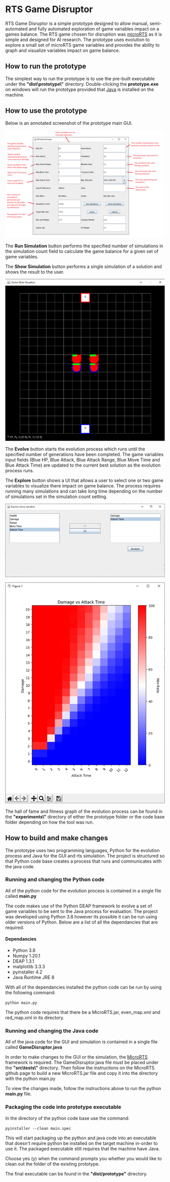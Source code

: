 # RTS Game Disruptor

RTS Game Disruptor is a simple prototype designed to allow manual, semi-automated and fully automated exploration of game variables impact on a games balance. The RTS game chosen for disruption was [microRTS](https://github.com/santiontanon/microrts) as it is simple and designed for AI research. The prototype uses evolution to explore a small set of microRTS game variables and provides the ability to graph and visualize variables impact on game balance.

## How to run the prototype

The simplest way to run the prototype is to use the pre-built executable under the **"dist\prototype\\"** directory. Double-clicking the **prototype.exe** on windows will run the prototype provided that [Java](https://www.java.com/en/download/manual.jsp) is installed on the machine.

## How to use the prototype

Below is an annotated screenshot of the prototype main GUI.

![GUI Diagram](diagram.png)

The **Run Simulation** button performs the specified number of simulations in the simulation count field to calculate the game balance for a given set of game variables.

The **Show Simulation** button performs a single simulation of a solution and shows the result to the user.

![Show Playback](show_result.png)


The **Evolve** button starts the evolution process which runs until the specified number of generations have been completed. The game variables input fields (Blue HP, Blue Attack, Blue Attack Range, Blue Move Time and Blue Attack Time) are updated to the current best solution as the evolution process runs.

The **Explore** button shows a UI that allows a user to select one or two game variables to visualize there impact on game balance. The process requires running many simulations and can take long time depending on the number of simulations set in the simulation count setting.

![Explore](explore.png)

![Damage vs Attack Time](damage_vs_attack_time.png)

The hall of fame and fitness graph of the evolution process can be found in the  **"experiments\\"** directory of either the prototype folder or the code base folder depending on how the tool was run.

## How to build and make changes

The prototype uses two programming languages, Python for the evolution process and Java for the GUI and rts simulation. The project is structured so that Python code base creates a process that runs and communicates with the java code.

### Running and changing the Python code

All of the python code for the evolution process is contained in a single file called **main.py**

The code makes use of the Python DEAP framework to evolve a set of game variables to be sent to the Java process for evaluation. The project was developed using Python 3.8 however its possible it can be run using older versions of Python. Below are a list of all the dependancies that are required.

#### Dependancies

- Python 3.8
- Numpy 1.20.1
- DEAP 1.3.1
- matplotlib 3.3.3
- pyinstaller 4.2
- Java Runtime JRE 8

With all of the dependancies installed the python code can be run by using the following command:

`python main.py`

The python code requires that there be a MicroRTS.jar, even_map.xml and red_map.xml in its directory.

### Running and changing the Java code

All of the java code for the GUI and simulation is contained in a single file called **GameDisruptor.java**

In order to make changes to the GUI or the simulation, the [MicroRTS](https://github.com/santiontanon/microrts) framework is required. The GameDisruptor.java file must be placed under the **"src\tests\\"** directory. Then follow the instructions on the MicroRTS github page to build a new MicroRTS.jar file and copy it into the directory with the python main.py

To view the changes made, follow the instructions above to run the python **main.py** file.

### Packaging the code into prototype executable

In the directory of the python code base use the command:

`pyinstaller --clean main.spec`

This will start packaging up the python and java code into an executable that doesn't require python be installed on the target machine in-order to use it. The packaged executable still requires that the machine have Java.

Choose yes (y) when the command prompts you whether you would like to clean out the folder of the existing prototype.

The final executable can be found in the **"dist/prototype"** directory.
